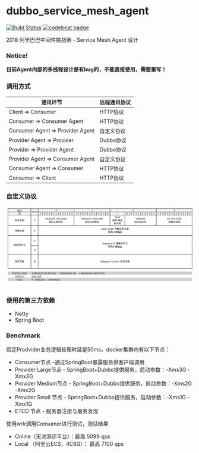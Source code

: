 # dubbo_service_mesh_agent

[![Build Status](https://www.travis-ci.org/ousheobin/dubbo_service_mesh_agent.svg?branch=master)](https://www.travis-ci.org/ousheobin/dubbo_service_mesh_agent)
[![codebeat badge](https://codebeat.co/badges/73f55500-330f-4053-a96f-adbbd69e8b5e)](https://codebeat.co/projects/github-com-ousheobin-dubbo_service_mesh_agent-master)

2018 阿里巴巴中间件挑战赛 - Service Mesh Agent 设计

### Notice!

**目前Agent内部的多线程设计是有bug的，不能直接使用，需要重写！**

### 调用方式
通讯环节 | 远程通讯协议 
------------- | -------------
Client => Consumer | HTTP协议
Consumer => Consumer Agent | HTTP协议
Consumer Agent => Provider Agent | 自定义协议
Provider Agent => Provider | Dubbo协议
Provider => Provider Agent | Dubbo协议
Provider Agent => Consumer Agent | 自定义协议
Consumer Agent => Consumer | HTTP协议
Consumer => Client | HTTP协议

### 自定义协议
![自定义协议](docs/protocol.png)

### 使用的第三方依赖
- Netty
- Spring Boot


### Benchmark

假定Prodvider业务逻辑处理时延是50ms，docker集群内有以下节点：
- Consumer节点 -通过SpringBoot暴露服务供客户端调用
- Provider Large节点 - SpringBoot+Dubbo提供服务，启动参数：-Xms3G -Xmx3G 
- Provider Medium节点 - SpringBoot+Dubbo提供服务，启动参数：-Xms2G -Xmx2G 
- Provider Small 节点 - SpringBoot+Dubbo提供服务，启动参数：-Xms1G -Xmx1G 
- ETCD 节点 - 服务器注册与服务发现

使用wrk调用Consumer进行测试，测试结果
- Online（天池测评平台）：最高 5099 qps
- Local （阿里云ECS，4C8G）： 最高 7100 qps
